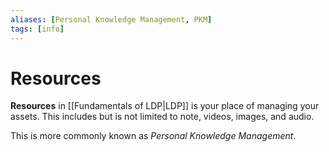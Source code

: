 ```yaml
---
aliases: [Personal Knowledge Management, PKM]
tags: [info]
---
```

# Resources
**Resources** in [[Fundamentals of LDP|LDP]] is your place of managing your assets. This includes but is not limited to note, videos, images, and audio.

This is more commonly known as *Personal Knowledge Management*.